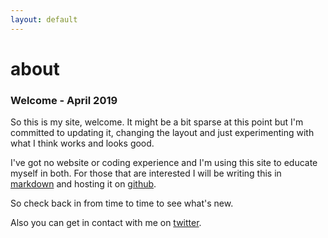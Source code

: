 ```yaml
---
layout: default
---
```


# about

### Welcome - April 2019
So this is my site, welcome. 
It might be a bit sparse at this point but I'm committed to updating it, changing the layout and just experimenting with what I think works and looks good. 

I've got no website or coding experience and I'm using this site to educate myself in both. For those that are interested I will be writing this in [markdown](https://daringfireball.net/projects/markdown/) and hosting it on [github](https://github.com/dorianbrennan/beginnings "github"). 

So check back in from time to time to see what's new. 

Also you can get in contact with me on [twitter](https://twitter.com/dorian_brennan "twitter"). 
